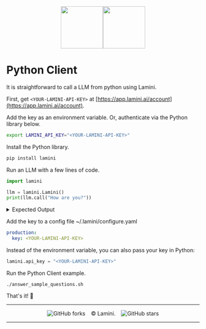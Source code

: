 <div align="center">
<img src="https://avatars.githubusercontent.com/u/130713213?s=200&v=4" width="110"><img src="https://huggingface.co/lamini/instruct-peft-tuned-12b/resolve/main/Lamini_logo.png?max-height=110" height="110">
</div>

# Python Client

It is straightforward to call a LLM from python using Lamini.

First, get `<YOUR-LAMINI-API-KEY>` at [https://app.lamini.ai/account](https://app.lamini.ai/account).

Add the key as an environment variable. Or, authenticate via the Python library below.

```bash
export LAMINI_API_KEY="<YOUR-LAMINI-API-KEY>"
```

Install the Python library.

```python
pip install lamini
```

Run an LLM with a few lines of code.

```python
import lamini

llm = lamini.Lamini()
print(llm.call("How are you?"))
```

<details>
<summary>Expected Output</summary>

"Hello! I'm just an AI, I don't have feelings or emotions like humans do, but I'm here to help you with any questions or concerns you may have. I'm programmed to provide respectful, safe, and accurate responses, and I will always do my best to help you. Please feel free to ask me anything, and I will do my best to assist you. Is there something specific you would like to know or discuss?"

</details>

Add the key to a config file ~/.lamini/configure.yaml

```yaml
production:
  key: <YOUR-LAMINI-API-KEY>
```

Instead of the environment variable, you can also pass your key in Python:

```python
lamini.api_key = "<YOUR-LAMINI-API-KEY>"
```

Run the Python Client example.
```
./answer_sample_questions.sh 
```

That's it! 🎉

---

</div>
<div align="center">

![GitHub forks](https://img.shields.io/github/forks/lamini-ai/lamini-sdk) &ensp; © Lamini. &ensp; ![GitHub stars](https://img.shields.io/github/stars/lamini-ai/lamini-sdk) 

</div>

--------